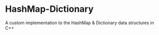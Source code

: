 # HashMap-Dictionary
A custom implementation to the HashMap &amp; Dictionary data structures in C++

